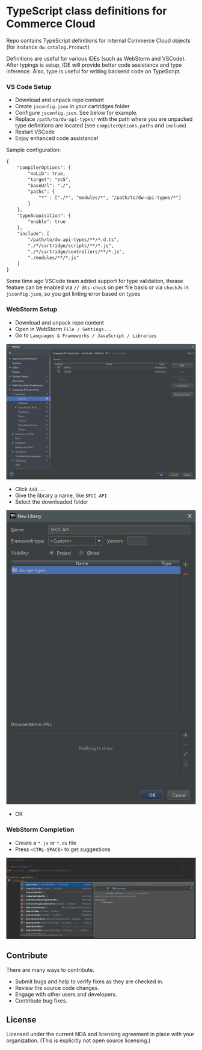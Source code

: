# TypeScript class definitions for Commerce Cloud #

Repo contains TypeScript definitions for internal Commerce Cloud objects (for instance `dw.catalog.Product`)

Definitions are useful for various IDEs (such as WebStorm and VSCode). After typings is setup, IDE will provide better code assistance and type inference. Also, type is useful for writing backend code on TypeScript.

### VS Code Setup ###

* Download and unpack repo content
* Create `jsconfig.json` in your cartridges folder
* Configure `jsconfig.json`. See below for example.
* Replace `/path/to/dw-api-types/` with the path where you are unpacked type definitions are located (see `compilerOptions.paths` and `include`)
* Restart VSCode
* Enjoy enhanced code assistance!


Sample configuration:

```javasciprt
{
    "compilerOptions": {
        "noLib": true,
        "target": "es5",
        "baseUrl": "./",
        "paths": {
            "*" : ["./*", "modules/*", "/path/to/dw-api-types/*"]
        }
    },
    "typeAcquisition": {
        "enable": true
    },
    "include": [
        "/path/to/dw-api-types/**/*.d.ts",
        "./*/cartridge/scripts/**/*.js",
        "./*/cartridge/controllers/**/*.js",
        "./modules/**/*.js"
    ]
}

```

Some time ago VSCode team added support for type validation, thease feature can be enabled via `// @ts-check` on per file basis or via `checkJs` in `jsconfig.json`, so you got linting error based on types



### WebStorm Setup

* Download and unpack repo content
* Open in WebStorm `File / Settings...`
* Go to `Languages & Frameworks / JavaScript / Libraries`

![Languages & Frameworks / JavaScript / Libraries](_images/libraries.png "Languages & Frameworks / JavaScript / Libraries")

* Click `Add...`
* Give the library a name, like `SFCC API`
* Select the downloaded folder

![Select the downloaded folder](_images/add_folder.png "Select the downloaded folder")

* OK

### WebStorm Completion

* Create a `*.js` or `*.ds`  file
* Press `<CTRL-SPACE>` to get suggestions

![Completion](_images/completion.png "Completion")

## Contribute

There are many ways to contribute.

* Submit bugs and help to verify fixes as they are checked in.
* Review the source code changes.
* Engage with other users and developers.
* Contribute bug fixes.


## License
Licensed under the current NDA and licensing agreement in place with your organization. (This is explicitly not open source licensing.)
